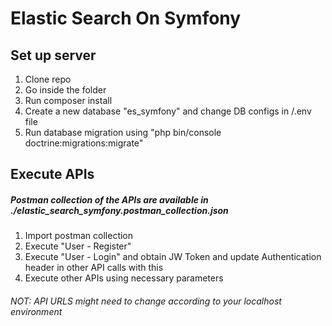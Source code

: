 # Elastic Search On Symfony

## Set up server

1. Clone repo
2. Go inside the folder
3. Run composer install
4. Create a new database "es_symfony" and change DB configs in /.env file
5. Run database migration using "php bin/console doctrine:migrations:migrate"

## Execute APIs

##### Postman collection of the APIs are available in ./elastic_search_symfony.postman_collection.json

1. Import postman collection
2. Execute "User - Register"
3. Execute "User - Login" and obtain JW Token and update Authentication header in other API calls with this
4. Execute other APIs using necessary parameters

###### NOT: API URLS might need to change according to your localhost environment
